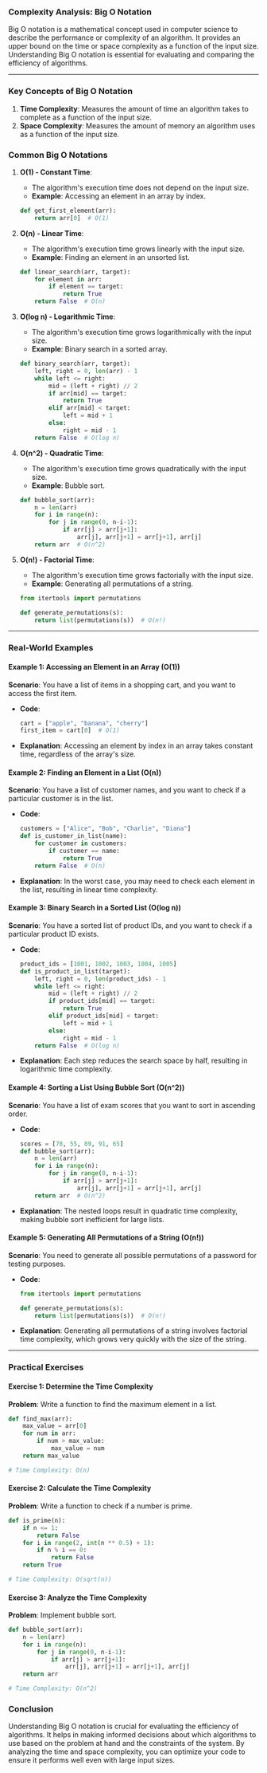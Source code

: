 ### Complexity Analysis: Big O Notation

Big O notation is a mathematical concept used in computer science to describe the performance or complexity of an algorithm. It provides an upper bound on the time or space complexity as a function of the input size. Understanding Big O notation is essential for evaluating and comparing the efficiency of algorithms.

---

### Key Concepts of Big O Notation

1. **Time Complexity**: Measures the amount of time an algorithm takes to complete as a function of the input size.
2. **Space Complexity**: Measures the amount of memory an algorithm uses as a function of the input size.

### Common Big O Notations

1. **O(1) - Constant Time**:
   - The algorithm's execution time does not depend on the input size.
   - **Example**: Accessing an element in an array by index.
   
   ```python
   def get_first_element(arr):
       return arr[0]  # O(1)
   ```

2. **O(n) - Linear Time**:
   - The algorithm's execution time grows linearly with the input size.
   - **Example**: Finding an element in an unsorted list.
   
   ```python
   def linear_search(arr, target):
       for element in arr:
           if element == target:
               return True
       return False  # O(n)
   ```

3. **O(log n) - Logarithmic Time**:
   - The algorithm's execution time grows logarithmically with the input size.
   - **Example**: Binary search in a sorted array.
   
   ```python
   def binary_search(arr, target):
       left, right = 0, len(arr) - 1
       while left <= right:
           mid = (left + right) // 2
           if arr[mid] == target:
               return True
           elif arr[mid] < target:
               left = mid + 1
           else:
               right = mid - 1
       return False  # O(log n)
   ```

4. **O(n^2) - Quadratic Time**:
   - The algorithm's execution time grows quadratically with the input size.
   - **Example**: Bubble sort.
   
   ```python
   def bubble_sort(arr):
       n = len(arr)
       for i in range(n):
           for j in range(0, n-i-1):
               if arr[j] > arr[j+1]:
                   arr[j], arr[j+1] = arr[j+1], arr[j]
       return arr  # O(n^2)
   ```

5. **O(n!) - Factorial Time**:
   - The algorithm's execution time grows factorially with the input size.
   - **Example**: Generating all permutations of a string.
   
   ```python
   from itertools import permutations

   def generate_permutations(s):
       return list(permutations(s))  # O(n!)
   ```

---

### Real-World Examples

#### Example 1: Accessing an Element in an Array (O(1))

**Scenario**: You have a list of items in a shopping cart, and you want to access the first item.

- **Code**:

  ```python
  cart = ["apple", "banana", "cherry"]
  first_item = cart[0]  # O(1)
  ```

- **Explanation**: Accessing an element by index in an array takes constant time, regardless of the array's size.

#### Example 2: Finding an Element in a List (O(n))

**Scenario**: You have a list of customer names, and you want to check if a particular customer is in the list.

- **Code**:

  ```python
  customers = ["Alice", "Bob", "Charlie", "Diana"]
  def is_customer_in_list(name):
      for customer in customers:
          if customer == name:
              return True
      return False  # O(n)
  ```

- **Explanation**: In the worst case, you may need to check each element in the list, resulting in linear time complexity.

#### Example 3: Binary Search in a Sorted List (O(log n))

**Scenario**: You have a sorted list of product IDs, and you want to check if a particular product ID exists.

- **Code**:

  ```python
  product_ids = [1001, 1002, 1003, 1004, 1005]
  def is_product_in_list(target):
      left, right = 0, len(product_ids) - 1
      while left <= right:
          mid = (left + right) // 2
          if product_ids[mid] == target:
              return True
          elif product_ids[mid] < target:
              left = mid + 1
          else:
              right = mid - 1
      return False  # O(log n)
  ```

- **Explanation**: Each step reduces the search space by half, resulting in logarithmic time complexity.

#### Example 4: Sorting a List Using Bubble Sort (O(n^2))

**Scenario**: You have a list of exam scores that you want to sort in ascending order.

- **Code**:

  ```python
  scores = [78, 55, 89, 91, 65]
  def bubble_sort(arr):
      n = len(arr)
      for i in range(n):
          for j in range(0, n-i-1):
              if arr[j] > arr[j+1]:
                  arr[j], arr[j+1] = arr[j+1], arr[j]
      return arr  # O(n^2)
  ```

- **Explanation**: The nested loops result in quadratic time complexity, making bubble sort inefficient for large lists.

#### Example 5: Generating All Permutations of a String (O(n!))

**Scenario**: You need to generate all possible permutations of a password for testing purposes.

- **Code**:

  ```python
  from itertools import permutations

  def generate_permutations(s):
      return list(permutations(s))  # O(n!)
  ```

- **Explanation**: Generating all permutations of a string involves factorial time complexity, which grows very quickly with the size of the string.

---

### Practical Exercises

#### Exercise 1: Determine the Time Complexity

**Problem**: Write a function to find the maximum element in a list.

```python
def find_max(arr):
    max_value = arr[0]
    for num in arr:
        if num > max_value:
            max_value = num
    return max_value

# Time Complexity: O(n)
```

#### Exercise 2: Calculate the Time Complexity

**Problem**: Write a function to check if a number is prime.

```python
def is_prime(n):
    if n <= 1:
        return False
    for i in range(2, int(n ** 0.5) + 1):
        if n % i == 0:
            return False
    return True

# Time Complexity: O(sqrt(n))
```

#### Exercise 3: Analyze the Time Complexity

**Problem**: Implement bubble sort.

```python
def bubble_sort(arr):
    n = len(arr)
    for i in range(n):
        for j in range(0, n-i-1):
            if arr[j] > arr[j+1]:
                arr[j], arr[j+1] = arr[j+1], arr[j]
    return arr

# Time Complexity: O(n^2)
```

### Conclusion

Understanding Big O notation is crucial for evaluating the efficiency of algorithms. It helps in making informed decisions about which algorithms to use based on the problem at hand and the constraints of the system. By analyzing the time and space complexity, you can optimize your code to ensure it performs well even with large input sizes.
